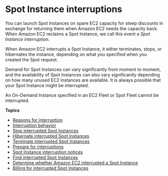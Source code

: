 # Spot Instance interruptions<a name="spot-interruptions"></a>

You can launch Spot Instances on spare EC2 capacity for steep discounts in exchange for returning them when Amazon EC2 needs the capacity back\. When Amazon EC2 reclaims a Spot Instance, we call this event a *Spot Instance interruption*\.

When Amazon EC2 interrupts a Spot Instance, it either terminates, stops, or hibernates the instance, depending on what you specified when you created the Spot request\.

Demand for Spot Instances can vary significantly from moment to moment, and the availability of Spot Instances can also vary significantly depending on how many unused EC2 instances are available\. It is always possible that your Spot Instance might be interrupted\.

An On\-Demand Instance specified in an EC2 Fleet or Spot Fleet cannot be interrupted\.

**Topics**
+ [Reasons for interruption](interruption-reasons.md)
+ [Interruption behavior](interruption-behavior.md)
+ [Stop interrupted Spot Instances](stop-spot-instances.md)
+ [Hibernate interrupted Spot Instances](hibernate-spot-instances.md)
+ [Terminate interrupted Spot Instances](terminate-interrupted-spot-instances.md)
+ [Prepare for interruptions](prepare-for-interruptions.md)
+ [Spot Instance interruption notices](spot-instance-termination-notices.md)
+ [Find interrupted Spot Instances](finding-an-interrupted-Spot-Instance.md)
+ [Determine whether Amazon EC2 interrupted a Spot Instance](BidEvictedEvent.md)
+ [Billing for interrupted Spot Instances](billing-for-interrupted-spot-instances.md)